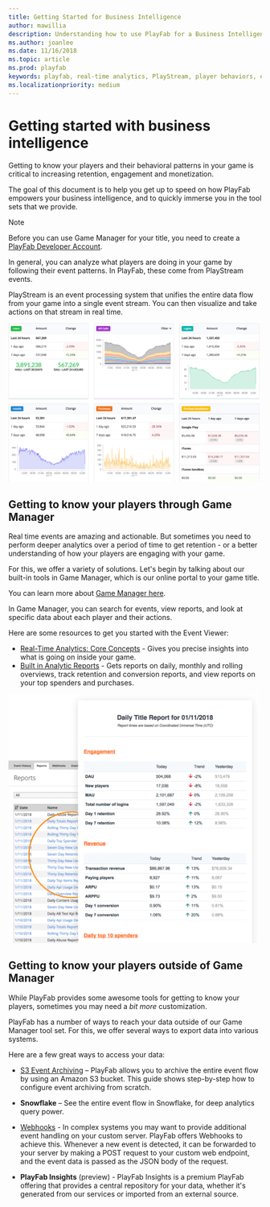 ```yaml
---
title: Getting Started for Business Intelligence
author: mawillia
description: Understanding how to use PlayFab for a Business Intelligence Persona
ms.author: joanlee
ms.date: 11/16/2018
ms.topic: article
ms.prod: playfab
keywords: playfab, real-time analytics, PlayStream, player behaviors, event archiving, data export, player data, webhooks, analytic reporting, reports
ms.localizationpriority: medium
---
```


# Getting started with business intelligence

Getting to know your players and their behavioral patterns in your game is critical to increasing retention, engagement and monetization.

The goal of this document is to help you get up to speed on how PlayFab empowers your business intelligence, and to quickly immerse you in the tool sets that we provide.

> [!NOTE]
> Before you can use Game Manager for your title, you need to create a [PlayFab Developer Account](../gamemanager/pfab-account.md). 

In general, you can analyze what players are doing in your game by following their event patterns. In PlayFab, these come from PlayStream events.

PlayStream is an event processing system that unifies the entire data flow from your game into a single event stream. You can then visualize and take actions on that stream in real time.

<img alt="Analytic Dashboards" src="images/analytics-dashboard.png" width="500" />

## Getting to know your players through Game Manager

Real time events are amazing and actionable. But sometimes you need to perform deeper analytics over a period of time to get retention - or a better understanding of how your players are engaging with your game.

For this, we offer a variety of solutions. Let's begin by talking about our built-in tools in Game Manager, which  is our online portal to your game title.

You can learn more about [Game Manager here](../gamemanager/quickstart.md).

In Game Manager, you can search for events, view reports, and look at specific data about each player and their actions.

Here are some resources to get you started with the Event Viewer:

- [Real-Time Analytics: Core Concepts](../features/analytics/metrics/real-time-analytics-core-concepts.md) - Gives you precise insights into what is going on inside your game.
- [Built in Analytic Reports](../features/analytics/reports/quickstart.md) - Gets reports on daily, monthly and rolling overviews, track retention and conversion reports, and view reports on your top spenders and purchases.

<img alt="Analytic Reporting" src="images/analytics-reports.png" width="500" />

## Getting to know your players outside of Game Manager

While PlayFab provides some awesome tools for getting to know your players, sometimes you may need a *bit more* customization.

PlayFab has a number of ways to reach your data outside of our Game Manager tool set. For this, we offer several ways to export data into various systems.

Here are a few great ways to access your data:

- [S3 Event Archiving](../features/analytics/metrics/s3-event-archiving.md) – PlayFab allows you to archive the entire event flow by using an Amazon S3 bucket. This guide shows step-by-step how to configure event archiving from scratch.

- **Snowflake** – See the entire event flow in Snowflake, for deep analytics query power.
- [Webhooks](../features/data/webhooks/index.md) - In complex systems you may want to provide additional event handling on your custom server. PlayFab offers Webhooks to achieve this. Whenever a new event is detected, it can be forwarded to your server by making a POST request to your custom web endpoint, and the event data is passed as the JSON body of the request.
- **PlayFab Insights** (preview) - PlayFab Insights is a premium PlayFab offering that provides a central repository for your data, whether it's generated from our services or imported from an external source.
